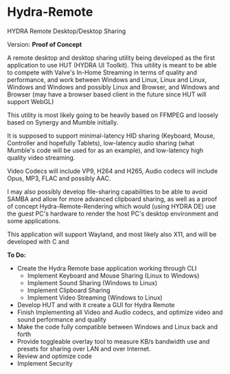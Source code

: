 # Hydra-Remote
HYDRA Remote Desktop/Desktop Sharing

Version: **Proof of Concept**

A remote desktop and desktop sharing utility being developed as the first application to use HUT (HYDRA UI Toolkit). This uitility is meant to be able to compete with Valve's In-Home Streaming in terms of quality and performance, and work between Windows and Linux, Linux and Linux, Windows and Windows and possibly Linux and Browser, and Windows and Browser (may have a browser based client in the future since HUT will support WebGL)

This utility is most likely going to be heavily based on FFMPEG and loosely based on Synergy and Mumble initially.

It is supposed to support minimal-latency HID sharing (Keyboard, Mouse, Controller and hopefully Tablets), low-latency audio sharing (what Mumble's code will be used for as an example), and low-latency high quality video streaming.

Video Codecs will include VP9, H264 and H265, Audio codecs will include Opus, MP3, FLAC and possibly AAC.

I may also possibly develop file-sharing capabilities to be able to avoid SAMBA and allow for more advanced clipboard sharing, as well as a proof of concept Hydra-Remote-Rendering which would (using HYDRA DE) use the guest PC's hardware to render the host PC's desktop environment and some applications.

This application will support Wayland, and most likely also X11, and will be developed with C and


**To Do:**

* Create the Hydra Remote base application working through CLI
  * Implement Keyboard and Mouse Sharing (Linux to Windows)
  * Implement Sound Sharing (Windows to Linux)
  * Implement Clipboard Sharing
  * Implement Video Streaming (Windows to Linux)
* Develop HUT and with it create a GUI for Hydra Remote
* Finish Implementing all Video and Audio codecs, and optimize video and sound performance and quality
* Make the code fully compatible between Windows and Linux back and forth
* Provide toggleable overlay tool to measure KB/s bandwidth use and presets for sharing over LAN and over Internet.
* Review and optimize code
* Implement Security
